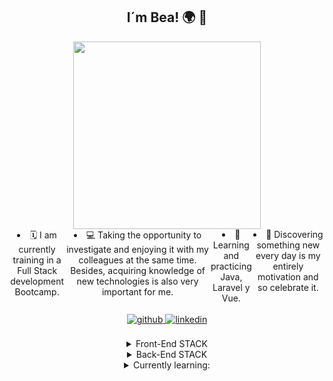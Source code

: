 ###
<h2 align="center">I´m Bea! 🌍 👋 </h2>
    <div align="center">
        <div style="display: flex; align-items: center; justify-content: center">
        <img style="width:300px; height: auto;" src= "https://miro.medium.com/max/2048/1*OohqW5DGh9CQS4hLY5FXzA.png" height="230" />  
        </div>
        <div style="display: flex; align-items: flex-start "
        <ul>
          <li>🗓️ I am currently training in a Full Stack development Bootcamp.
          <li>💻 Taking the opportunity to investigate and enjoying it with my colleagues at the same time. Besides, acquiring knowledge of new technologies is also very important for me.
          <li>🌱 Learning and practicing Java, Laravel y Vue.
          <li>🧭 Discovering something new every day is my entirely motivation and so celebrate it.
        </ul>
        </div>
        <br>
        <div align="center">
        <a href="https://github.com/https://github.com/Trabanco" target="_blank">
        <img src=https://img.shields.io/badge/github-%2324292e.svg?&style=for-the-badge&logo=github&logoColor=white alt=github style="margin-bottom: 5px;" />
        </a>
        <a href="https://linkedin.com/in/https://www.linkedin.com/in/beatriz-trabanco-mart%C3%ADnez/" target="_blank">
        <img src=https://img.shields.io/badge/linkedin-%231E77B5.svg?&style=for-the-badge&logo=linkedin&logoColor=white alt=linkedin style="margin-bottom: 5px;" />
        </a>  
        </div>  
        <br>
        <details>
            <summary align="center">Front-End STACK</summary>
            <div align="center">
                <img style="margin: 10px" src="https://logodownload.org/wp-content/uploads/2016/10/html5-logo-8.png" alt="HTML5" height="25">
                <img style="margin: 10px" src="https://cdn1.iconfinder.com/data/icons/logotypes/32/badge-css-3-512.png" alt="CSS3" height="25">
                <img style="margin: 10px" src="https://cdn-icons-png.flaticon.com/512/5968/5968292.png" alt="JavaScript" height="25">
                <img style="margin: 10px" src="https://cdn.freebiesupply.com/logos/large/2x/vue-9-logo-png-transparent.png" alt="Vue.js" height="25">
                <img style="margin: 10px" src="https://cdn-icons-png.flaticon.com/512/5968/5968672.png" alt="Bootstrap" height="25">
                <img style="margin: 10px" src="https://codekitapp.com/images/help/free-tailwind-icon@2x.png" alt="tailwindcss" height="25">
            </div>
        </details>
        <details>
            <summary align="center">Back-End STACK</summary>
            <div align="center">
                <img style="margin: 10px" src="https://cdn.freebiesupply.com/logos/large/2x/mysql-5-logo-png-transparent.png" alt="MySQL" height="25">
                <img style="margin: 10px" src="https://cdn.freebiesupply.com/logos/large/2x/php-1-logo-png-transparent.png" alt="PHP" height="25">
                <img style="margin: 10px" src="https://logospng.org/download/laravel/logo-laravel-icon-1024.png" alt="Laravel" height="25"> 
                <img style="margin: 10px"src="https://images.vexels.com/media/users/3/166401/isolated/preview/b82aa7ac3f736dd78570dd3fa3fa9e24-java-programming-language-icon-by-vexels.png" alt="Java" height="25">
            </div>
            </details>
        <details>
            <summary align="center">Currently learning:</summary>
            <div align="center">
                <img style="margin: 10px" src="https://profilinator.rishav.dev/skills-assets/xampp.png" alt="XAMPP" height="25" />  
                <img style="margin: 10px" src="https://profilinator.rishav.dev/skills-assets/mysql-original-wordmark.svg" alt="MySQL" height="25" />  
                <img style="margin: 10px" src="https://profilinator.rishav.dev/skills-assets/git-scm-icon.svg" alt="Git" height="25" />  
                <img style="margin: 10px" src="https://profilinator.rishav.dev/skills-assets/figma-icon.svg" alt="Figma" height="25" />  
                <img style="margin: 10px" src="https://img.stackshare.io/service/4202/Visual_Studio_Code_logo.png" alt="VSCode" height="25" />
                <img style="margin: 10px" src="https://img.stackshare.io/service/675/RNiSRYOF_400x400.jpg" alt="Slack" height="25"
            </div>
        </details>

<!--

**Trabanco/Trabanco** is a ✨ _special_ ✨ repository because its `README.md` (this file) appears on your GitHub profile.

Here are some ideas to get you started:

- 🔭 I’m currently working on ...
- 🌱 I’m currently learning ...
- 👯 I’m looking to collaborate on ...
- 🤔 I’m looking for help with ...
- 💬 Ask me about ...
- 📫 How to reach me: ...
- 😄 Pronouns: ...
- ⚡ Fun fact: ...
-->

